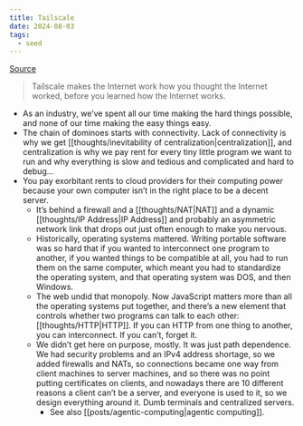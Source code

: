 ```yaml
---
title: Tailscale
date: 2024-08-03
tags:
  - seed
---
```

[Source](https://tailscale.com/blog/new-internet)

> Tailscale makes the Internet work how you thought the Internet worked, before you learned how the Internet works.

- As an industry, we’ve spent all our time making the hard things possible, and none of our time making the easy things easy.
- The chain of dominoes starts with connectivity. Lack of connectivity is why we get [[thoughts/inevitability of centralization|centralization]], and centralization is why we pay rent for every tiny little program we want to run and why everything is slow and tedious and complicated and hard to debug...
- You pay exorbitant rents to cloud providers for their computing power because your own computer isn’t in the right place to be a decent server.
	- It’s behind a firewall and a [[thoughts/NAT|NAT]] and a dynamic [[thoughts/IP Address|IP Address]] and probably an asymmetric network link that drops out just often enough to make you nervous.
	- Historically, operating systems mattered. Writing portable software was so hard that if you wanted to interconnect one program to another, if you wanted things to be compatible at all, you had to run them on the same computer, which meant you had to standardize the operating system, and that operating system was DOS, and then Windows.
	- The web undid that monopoly. Now JavaScript matters more than all the operating systems put together, and there’s a new element that controls whether two programs can talk to each other: [[thoughts/HTTP|HTTP]]. If you can HTTP from one thing to another, you can interconnect. If you can’t, forget it.
	- We didn’t get here on purpose, mostly. It was just path dependence. We had security problems and an IPv4 address shortage, so we added firewalls and NATs, so connections became one way from client machines to server machines, and so there was no point putting certificates on clients, and nowadays there are 10 different reasons a client can’t be a server, and everyone is used to it, so we design everything around it. Dumb terminals and centralized servers.
		- See also [[posts/agentic-computing|agentic computing]].
